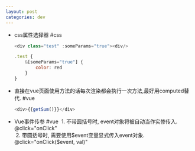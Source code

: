 ```yaml
---
layout: post
categories: dev
---
```


- css属性选择器 #css
	``` javascript
	<div class="test" :someParams="true"><div/>
	
	.test {
		&[someParams="true"] {
			color: red
		}
	}
	```

- 直接在vue页面使用方法的话每次渲染都会执行一次方法,最好用computed替代. #vue 
	``` js
	<div>{{getSum()}}</div>
	```

- Vue事件传参 #vue 
	 1. 不带圆括号时, event对象将被自动当作实惨传入. @click="onClick"  
	 2. 带圆括号时, 需要使用$event变量显式传入event对象. @click="onClick($event, val)"

